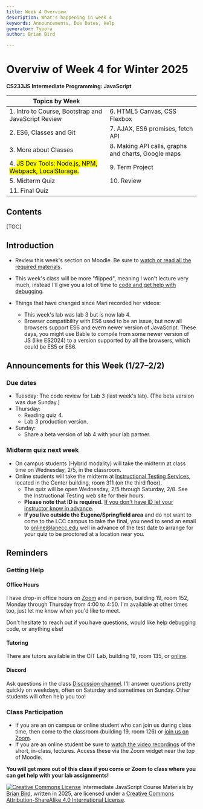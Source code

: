 ```yaml
---
title: Week 4 Overview
description: What's happening in week 4
keywords: Announcements, Due Dates, Help
generator: Typora
author: Brian Bird

---
```


<h1>Overviw of Week 4 for Winter 2025</h1>

**CS233JS Intermediate Programming: JavaScript**

| Topics by Week                                               |                                                     |
| ------------------------------------------------------------ | --------------------------------------------------- |
| 1. Intro to Course, Bootstrap and JavaScript Review          | 6. HTML5 Canvas, CSS Flexbox                        |
| 2. ES6, Classes and Git                                      | 7. AJAX, ES6 promises, fetch API                    |
| 3. More about Classes                                        | 8. Making API calls, graphs and charts, Google maps |
| 4. <mark>JS Dev Tools: Node.js, NPM, Webpack, LocalStorage.</mark> | 9. Term Project                                     |
| 5. Midterm Quiz                                              | 10. Review                                          |
| 11. Final Quiz                                               |                                                     |

<h2>Contents</h2>

[TOC]

## Introduction

- Review this week's section on Moodle. Be sure to <u>watch or read all the required materials</u>.

- This week's class will be more "flipped", meaning I won't lecture very much, instead I'll give you a lot of time to <u>code and get help with debugging</u>.

- Things that have changed since Mari recorded her videos:

  - This week's lab was lab 3 but is now lab 4.
  - Browser compatibility with ES6 used to be an issue, but now all browsers support ES6 and evern newer version of JavaScript. These days, you might use Bable to compile from some newer version of JS (like ES2024) to a version supported by all the browsers, which could be ES5 or ES6.
  
  

## Announcements for this Week (1/27&ndash;2/2)

### Due dates

- Tuesday: The code review for Lab 3 (last week's lab).
  (The beta version was due Sunday.)
- Thursday: 
  - Reading quiz 4.
  - Lab 3 production version.
- Sunday:
  - Share a beta version of lab 4 with your lab partner.

### Midterm quiz next week

- On campus students (Hybrid modality) will take the midterm at class time on Wednesday, 2/5, in the classroom.
- Online students will take the midterm at [Instructional Testing Services](https://www.lanecc.edu/get-support/academic-support/instructional-testing-services), located in the Center building, room 311 (on the third floor). 
  - The quiz will be open Wednesday, 2/5 through Saturday, 2/8. See the Instructional Testing web site for their hours.
  - **Please note that ID is required.** <u>If you don't have ID let your instructor know in advance</u>.
  - **If you live outside the Eugene/Springfield area** and do not want to come to the LCC campus to take the final, you need to send an email to [online@lanecc.edu](mailto:online@lanecc.edu) well in advance of the test date to arrange for your quiz to be proctored at a location near you.

## Reminders

### Getting Help

#### Office Hours

I have drop-in office hours on [Zoom](https://lanecc.zoom.us/j/93494931394) and in person, building 19, room 152, Monday through Thursday from 4:00 to 4:50. I'm available at other times too, just let me know when you'd like to meet. 

Don't hesitate to reach out if you have questions, would like help debugging code, or anything else!

#### Tutoring

There are tutors available in the CIT Lab, building 19, room 135, or [online](https://www.lanecc.edu/get-support/academic-support/academic-and-tutoring-services).

#### Discord

Ask questions in the class [Discussion channel](https://discord.com/channels/1290812758249701396/1324897172981809273). I'll answer questions pretty quickly on weekdays, often on Saturday and sometimes on Sunday. Other students will often help you too!

### Class Participation

- If you are an on campus or online student who can join us during class time, then come to the classroom (building 19, room 126) or [join us on Zoom](https://lanecc.zoom.us/j/94584000329).
- If you are an online student be sure to <u>watch the video recordings</u> of the short, in-class, lectures. Access these via the Zoom widget near the top of Moodle.

**You will get more out of this class if you come or Zoom to class where you can get help with your lab assignments!**



[![Creative Commons License](https://i.creativecommons.org/l/by-sa/4.0/88x31.png)](http://creativecommons.org/licenses/by-sa/4.0/) Intermediate JavaScript Course Materials by [Brian Bird](https://profbird.dev), written in <time>2025</time>, are licensed under a [Creative Commons Attribution-ShareAlike 4.0 International License](http://creativecommons.org/licenses/by-sa/4.0/). 